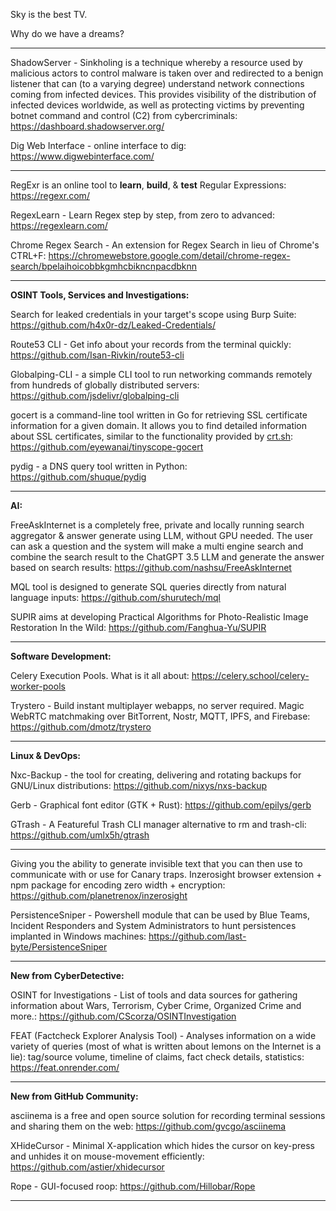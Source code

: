 
Sky is the best TV.

Why do we have a dreams?

----

ShadowServer - Sinkholing is a technique whereby a resource used by malicious actors to control malware is taken over and redirected to a benign listener that can (to a varying degree) understand network connections coming from infected devices. This provides visibility of the distribution of infected devices worldwide, as well as protecting victims by preventing botnet command and control (C2) from cybercriminals: https://dashboard.shadowserver.org/

Dig Web Interface - online interface to dig: https://www.digwebinterface.com/

----

RegExr is an online tool to **learn**, **build**, & **test** Regular Expressions: https://regexr.com/

RegexLearn - Learn Regex step by step, from zero to advanced: https://regexlearn.com/

Chrome Regex Search - An extension for Regex Search in lieu of Chrome's CTRL+F: https://chromewebstore.google.com/detail/chrome-regex-search/bpelaihoicobbkgmhcbikncnpacdbknn

----

**OSINT Tools, Services and Investigations:**

Search for leaked credentials in your target's scope using Burp Suite: https://github.com/h4x0r-dz/Leaked-Credentials/

Route53 CLI - Get info about your records from the terminal quickly: https://github.com/Isan-Rivkin/route53-cli

Globalping-CLI - a simple CLI tool to run networking commands remotely from hundreds of globally distributed servers: https://github.com/jsdelivr/globalping-cli

gocert is a command-line tool written in Go for retrieving SSL certificate information for a given domain. It allows you to find detailed information about SSL certificates, similar to the functionality provided by [crt.sh](https://crt.sh/): https://github.com/eyewanai/tinyscope-gocert

pydig - a DNS query tool written in Python: https://github.com/shuque/pydig

----

**AI:**

FreeAskInternet is a completely free, private and locally running search aggregator & answer generate using LLM, without GPU needed. The user can ask a question and the system will make a multi engine search and combine the search result to the ChatGPT 3.5 LLM and generate the answer based on search results: https://github.com/nashsu/FreeAskInternet

MQL tool is designed to generate SQL queries directly from natural language inputs: https://github.com/shurutech/mql

SUPIR aims at developing Practical Algorithms for Photo-Realistic Image Restoration In the Wild: https://github.com/Fanghua-Yu/SUPIR

---

**Software Development:**

Celery Execution Pools. What is it all about: https://celery.school/celery-worker-pools

Trystero - Build instant multiplayer webapps, no server required. Magic WebRTC matchmaking over BitTorrent, Nostr, MQTT, IPFS, and Firebase: https://github.com/dmotz/trystero

----

**Linux & DevOps:**

Nxc-Backup - the tool for creating, delivering and rotating backups for GNU/Linux distributions: https://github.com/nixys/nxs-backup

Gerb - Graphical font editor (GTK + Rust): https://github.com/epilys/gerb

GTrash - A Featureful Trash CLI manager alternative to rm and trash-cli: https://github.com/umlx5h/gtrash

----

Giving you the ability to generate invisible text that you can then use to communicate with or use for Canary traps. Inzerosight browser extension + npm package for encoding zero width + encryption: https://github.com/planetrenox/inzerosight

PersistenceSniper - Powershell module that can be used by Blue Teams, Incident Responders and System Administrators to hunt persistences implanted in Windows machines: https://github.com/last-byte/PersistenceSniper

----

**New from CyberDetective:**

OSINT for Investigations - List of tools and data sources for gathering information about Wars, Terrorism, Cyber Crime, Organized Crime and more.: https://github.com/CScorza/OSINTInvestigation

FEAT (Factcheck Explorer Analysis Tool) - Analyses information on a wide variety of queries (most of what is written about lemons on the Internet is a lie): tag/source volume, timeline of claims, fact check details, statistics: https://feat.onrender.com/

----

**New from GitHub Community:**

asciinema is a free and open source solution for recording terminal sessions and sharing them on the web: https://github.com/gvcgo/asciinema

XHideCursor - Minimal X-application which hides the cursor on key-press and unhides it on mouse-movement efficiently: https://github.com/astier/xhidecursor

Rope - GUI-focused roop: https://github.com/Hillobar/Rope

----

